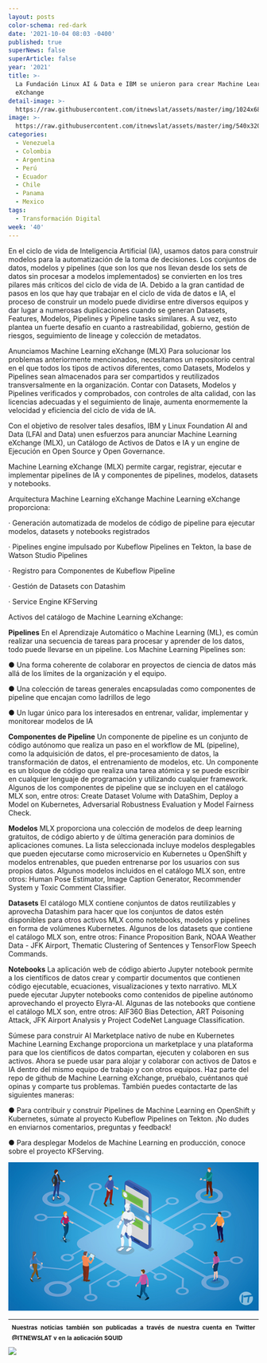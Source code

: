 ```yaml
---
layout: posts
color-schema: red-dark
date: '2021-10-04 08:03 -0400'
published: true
superNews: false
superArticle: false
year: '2021'
title: >-
  La Fundación Linux AI & Data e IBM se unieron para crear Machine Learning
  eXchange
detail-image: >-
  https://raw.githubusercontent.com/itnewslat/assets/master/img/1024x680/mlexchange-g.jpg
image: >-
  https://raw.githubusercontent.com/itnewslat/assets/master/img/540x320/mlexchange-p.jpg
categories:
  - Venezuela
  - Colombia
  - Argentina
  - Perú
  - Ecuador
  - Chile
  - Panama
  - Mexico
tags:
  - Transformación Digital
week: '40'
---
```

En el ciclo de vida de Inteligencia Artificial (IA), usamos datos para construir modelos para la automatización de la toma de decisiones. Los conjuntos de datos, modelos y pipelines (que son los que nos llevan desde los sets de datos sin procesar a modelos implementados) se convierten en los tres pilares más críticos del ciclo de vida de IA. Debido a la gran cantidad de pasos en los que hay que trabajar en el ciclo de vida de datos e IA, el proceso de construir un modelo puede dividirse entre diversos equipos y dar lugar a numerosas duplicaciones cuando se generan Datasets, Features, Modelos, Pipelines y Pipeline tasks similares. A su vez, esto plantea un fuerte desafío en cuanto a rastreabilidad, gobierno, gestión de riesgos, seguimiento de lineage y colección de metadatos.

Anunciamos Machine Learning eXchange (MLX)
Para solucionar los problemas anteriormente mencionados, necesitamos un repositorio central en el que todos los tipos de activos diferentes, como Datasets, Modelos y Pipelines sean almacenados para ser compartidos y reutilizados transversalmente en la organización. Contar con Datasets, Modelos y Pipelines verificados y comprobados, con controles de alta calidad, con las licencias adecuadas y el seguimiento de linaje, aumenta enormemente la velocidad y eficiencia del ciclo de vida de IA.

Con el objetivo de resolver tales desafíos, IBM y Linux Foundation AI and Data (LFAI and Data) unen esfuerzos para anunciar Machine Learning eXchange (MLX), un Catálogo de Activos de Datos e IA y un engine de Ejecución en Open Source y Open Governance.

Machine Learning eXchange (MLX) permite cargar, registrar, ejecutar e implementar pipelines de IA y componentes de pipelines, modelos, datasets y notebooks.

Arquitectura Machine Learning eXchange
Machine Learning eXchange proporciona:

·     Generación automatizada de modelos de código de pipeline para ejecutar modelos, datasets y notebooks registrados

·     Pipelines engine impulsado por Kubeflow Pipelines en Tekton, la base de Watson Studio Pipelines

·     Registro para Componentes de Kubeflow Pipeline

·     Gestión de Datasets con Datashim

·     Service Engine KFServing

Activos del catálogo de Machine Learning eXchange:

**Pipelines**
En el Aprendizaje Automático o Machine Learning (ML), es común realizar una secuencia de tareas para procesar y aprender de los datos, todo puede llevarse en un pipeline. Los Machine Learning Pipelines son:

●     Una forma coherente de colaborar en proyectos de ciencia de datos más allá de los límites de la organización y el equipo.

●     Una colección de tareas generales encapsuladas como componentes de pipeline que encajan como ladrillos de lego

●     Un lugar único para los interesados en entrenar, validar, implementar y monitorear modelos de IA


**Componentes de Pipeline**
Un componente de pipeline es un conjunto de código autónomo que realiza un paso en el workflow de ML (pipeline), como la adquisición de datos, el pre-procesamiento de datos, la transformación de datos, el entrenamiento de modelos, etc. Un componente es un bloque de código que realiza una tarea atómica y se puede escribir en cualquier lenguaje de programación y utilizando cualquier framework. Algunos de los componentes de pipeline que se incluyen en el catálogo MLX son, entre otros: Create Dataset Volume with DataShim, Deploy a Model on Kubernetes, Adversarial Robustness Evaluation y Model Fairness Check.

**Modelos**
MLX proporciona una colección de modelos de deep learning gratuitos, de código abierto y de última generación para dominios de aplicaciones comunes. La lista seleccionada incluye modelos desplegables que pueden ejecutarse como microservicio en Kubernetes u OpenShift y modelos entrenables, que pueden entrenarse por los usuarios con sus propios datos. Algunos modelos incluidos en el catálogo MLX son, entre otros: Human Pose Estimator, Image Caption Generator, Recommender System y Toxic Comment Classifier.

**Datasets**
El catálogo MLX contiene conjuntos de datos reutilizables y aprovecha Datashim para hacer que los conjuntos de datos estén disponibles para otros activos MLX como notebooks, modelos y pipelines en forma de volúmenes Kubernetes. Algunos de los datasets que contiene el catálogo MLX son, entre otros: Finance Proposition Bank, NOAA Weather Data - JFK Airport, Thematic Clustering of Sentences y TensorFlow Speech Commands.

**Notebooks**
La aplicación web de código abierto Jupyter notebook permite a los científicos de datos crear y compartir documentos que contienen código ejecutable, ecuaciones, visualizaciones y texto narrativo. MLX puede ejecutar Jupyter notebooks como contenidos de pipeline autónomo aprovechando el proyecto Elyra-AI.  Algunas de las notebooks que contiene el catálogo MLX son, entre otros: AIF360 Bias Detection, ART Poisoning Attack, JFK Airport Analysis y Project CodeNet Language Classification.

Súmese para construir AI Marketplace nativo de nube en Kubernetes
Machine Learning Exchange proporciona un marketplace y una plataforma para que los científicos de datos compartan, ejecuten y colaboren en sus activos. Ahora se puede usar para alojar y colaborar con activos de Datos e IA dentro del mismo equipo de trabajo y con otros equipos. Haz parte del repo de github de Machine Learning eXchange, pruébalo, cuéntanos qué opinas y comparte tus problemas. También puedes contactarte de las siguientes maneras:

●    Para contribuir y construir Pipelines de Machine Learning en OpenShift y Kubernetes, súmate al proyecto Kubeflow Pipelines on Tekton. ¡No dudes en enviarnos comentarios, preguntas y feedback!

●    Para desplegar Modelos de Machine Learning en producción, conoce sobre el proyecto KFServing.


![](https://raw.githubusercontent.com/itnewslat/assets/master/img/540x320/mlexchange-p.jpg)

<table style="height: 42px;" width="569">
<tbody>
<tr>
<td style="text-align: justify;"><sub><strong>Nuestras noticias también son publicadas a través de nuestra cuenta en Twitter <a href="https://twitter.com/itnewslat?lang=es">@ITNEWSLAT</a> y en la aplicación <a href="https://squidapp.co/en/">SQUID</a></strong></sub></td>
</tr>
</tbody>
</table>

<img src="https://tracker.metricool.com/c3po.jpg?hash=56f88a41e39ab42c063cc51676587a04"/>